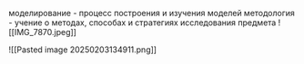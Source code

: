 моделирование - процесс построения и изучения моделей
методология - учение о методах, способах и стратегиях исследования предмета
![[IMG_7870.jpeg]]

![[Pasted image 20250203134911.png]]

